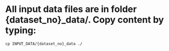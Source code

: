 # All input data files are in folder {dataset_no}_data/. Copy content by typing:

```
cp INPUT_DATA/{dataset_no}_data ./
```
